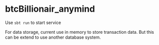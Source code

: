# btcBillionair_anymind

Use ```sbt run``` to start service 

For data storage, current use in memory to store transaction data. But this can be extend to use another database system.
